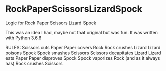 # RockPaperScissorsLizardSpock
Logic for Rock Paper Scissors Lizard Spock


This was an idea I had, maybe not that original but was fun.  It was written with Python 3.6.6

RULES:
Scissors cuts Paper
Paper covers Rock
Rock crushes Lizard
Lizard poisons Spock
Spock smashes Scissors
Scissors decapitates Lizard
Lizard eats Paper
Paper disproves Spock
Spock vaporizes Rock
(and as it always has) Rock crushes Scissors
